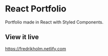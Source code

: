 # React Portfolio

Portfolio made in React with Styled Components.

## View it live

https://fredrikholm.netlify.com
